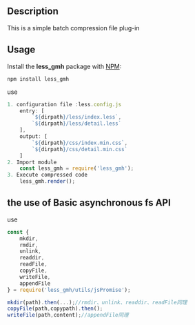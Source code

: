 ## Description

This is a simple batch compression file plug-in

## Usage

Install the **less_gmh** package with [NPM](https://www.npmjs.org/):

```
npm install less_gmh
```

use

```js
1. configuration file :less.config.js
	entry: [
        `${dirpath}/less/index.less`,
        `${dirpath}/less/detail.less`
    ],
    output: [
        `${dirpath}/css/index.min.css`,
        `${dirpath}/css/detail.min.css`
    ]
2. Import module
	const less_gmh = require('less_gmh');
3. Execute compressed code
	less_gmh.render();
```

## the use of Basic asynchronous fs API

use

```js
const {
    mkdir,
    rmdir,
    unlink,
    readdir,
    readFile,
    copyFile,
    writeFile,
    appendFile
} = require('less_gmh/utils/jsPromise');

mkdir(path).then(...);//rmdir、unlink、readdir、readFile同理
copyFile(path,copypath).then();
writeFile(path,content);//appendFile同理

```


